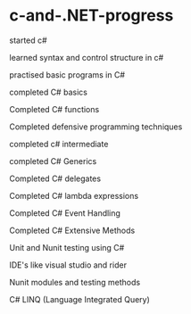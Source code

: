 # c-and-.NET-progress

started c# 

learned syntax and control structure in c#

practised basic programs in C#

completed C# basics 

Completed C# functions 

Completed defensive programming techniques

completed c# intermediate

completed C# Generics

Completed C# delegates

Completed C# lambda expressions

Completed C# Event Handling

Completed C# Extensive Methods

Unit and Nunit testing using C#

IDE's like visual studio and rider

Nunit modules and testing methods

C# LINQ (Language Integrated Query)
